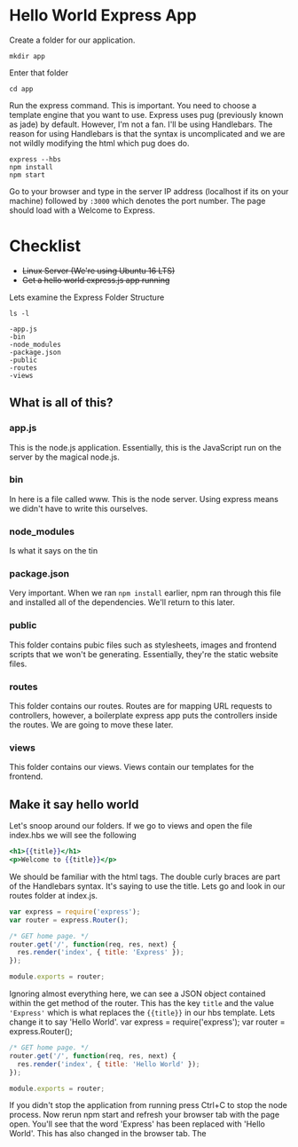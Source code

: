 # Hello World Express App
Create a folder for our application.
```
mkdir app
```
Enter that folder
```
cd app
```
Run the express command. This is important. You need to choose a template engine that you want to use. Express uses pug (previously known as jade) by default. However, I'm not a fan. I'll be using Handlebars.
The reason for using Handlebars is that the syntax is uncomplicated and we are not wildly modifying the html which pug does do.
```
express --hbs
npm install
npm start
```
Go to your browser and type in the server IP address (localhost if its on your machine) followed by `:3000` which denotes the port number.
The page should load with a Welcome to Express.

# Checklist
* ~~Linux Server (We're using Ubuntu 16 LTS)~~
* ~~Get a hello world express.js app running~~

Lets examine the Express Folder Structure
```
ls -l
```
```
-app.js
-bin
-node_modules
-package.json
-public
-routes
-views
```
## What is all of this?
### app.js
This is the node.js application. Essentially, this is the JavaScript run on the server by the magical node.js.

### bin
In here is a file called www. This is the node server. Using express means we didn't have to write this ourselves.

### node_modules
Is what it says on the tin

### package.json
Very important. When we ran `npm install` earlier, npm ran through this file and installed all of the dependencies. We'll return to this later.

### public
This folder contains pubic files such as stylesheets, images and frontend scripts that we won't be generating. Essentially, they're the static website files.

### routes
This folder contains our routes. Routes are for mapping URL requests to controllers, however, a boilerplate express app puts the controllers inside the routes. We are going to move these later.

### views
This folder contains our views. Views contain our templates for the frontend.

## Make it say hello world
Let's snoop around our folders. If we go to views and open the file index.hbs we will see the following
```handlebars
<h1>{{title}}</h1>
<p>Welcome to {{title}}</p>
```
We should be familiar with the html tags. The double curly braces are part of the Handlebars syntax. It's saying to use the title. Lets go and look in our routes folder at index.js.
```javascript
var express = require('express');
var router = express.Router();

/* GET home page. */
router.get('/', function(req, res, next) {
  res.render('index', { title: 'Express' });
});

module.exports = router;
```
Ignoring almost everything here, we can see a JSON object contained within the get method of the router. This has the key `title` and the value `'Express'` which is what replaces the `{{title}}` in our hbs template.
Lets change it to say 'Hello World'.
var express = require('express');
var router = express.Router();
```javascript
/* GET home page. */
router.get('/', function(req, res, next) {
  res.render('index', { title: 'Hello World' });
});

module.exports = router;
```
If you didn't stop the application from running press Ctrl+C to stop the node process.
Now rerun npm start and refresh your browser tab with the page open. You'll see that the word 'Express' has been replaced with 'Hello World'. This has also changed in the browser tab. The <title> tag of the html page has also changed. But this wasn't in index.hbs. Lets look at our views folder again. Open the layout.hbs file.
```handlebars
<!DOCTYPE html>
<html>
  <head>
<title>{{title}}</title>
<link rel='stylesheet' href='/stylesheets/style.css' />
  </head>
  <body>
{{{body}}}
  </body>
</html>
```
You can see 2 handlebars tags. One for `{{title}}` in the <title> tag and one for `{{{body}}}` in the body tag. Notice, the contents of index.hbs has populated the placeholder `{{{body}}}`.
Also, notice that the body placeholder has 3 sets of braces {{{}}}, whereas the title only has 2 {{}}. This tells the handlebars whether to escape string or not. For the body, as we are inputting html, we mustn't escape the html tags. If you would like to see a visual representation of this, delete one set of braces around the body placeholder and rerun your node server.

# What next?
We've got our express app running, we now need to get it ready for a real MVC application with routes and controllers and views and all sorts. Move on to 02. Express MVC.
